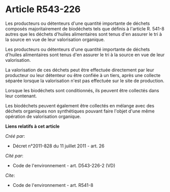# Article R543-226

Les producteurs ou détenteurs d'une quantité importante de déchets composés majoritairement de biodéchets tels que définis à
l'article R. 541-8 autres que les déchets d'huiles alimentaires sont tenus d'en assurer le tri à la source en vue de leur
valorisation organique.

Les producteurs ou détenteurs d'une quantité importante de déchets d'huiles alimentaires sont tenus d'en assurer le tri à la
source en vue de leur valorisation.

La valorisation de ces déchets peut être effectuée directement par leur producteur ou leur détenteur ou être confiée à un
tiers, après une collecte séparée lorsque la valorisation n'est pas effectuée sur le site de production.

Lorsque les biodéchets sont conditionnés, ils peuvent être collectés dans leur contenant.

Les biodéchets peuvent également être collectés en mélange avec des déchets organiques non synthétiques pouvant faire l'objet
d'une même opération de valorisation organique.

**Liens relatifs à cet article**

_Créé par_:

  - Décret n°2011-828 du 11 juillet 2011 - art. 26

_Cité par_:

  - Code de l'environnement - art. D543-226-2 (VD)

_Cite_:

  - Code de l'environnement - art. R541-8

